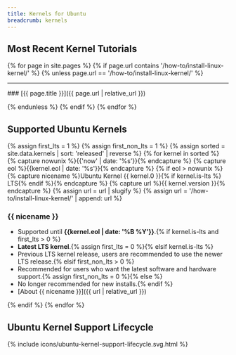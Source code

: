 ```yaml
---
title: Kernels for Ubuntu
breadcrumb: kernels
---
```


## Most Recent Kernel Tutorials

{% for page in site.pages %}
{% if page.url contains '/how-to/install-linux-kernel/' %}
{% unless page.url == '/how-to/install-linux-kernel/' %}

<hr>
### [{{ page.title }}]({{ page.url | relative_url }})

{% endunless %}
{% endif %}
{% endfor %}

## Supported Ubuntu Kernels

{% assign first_lts = 1 %}
{% assign first_non_lts = 1 %}
{% assign sorted = site.data.kernels | sort: 'released' | reverse %}
{% for kernel in sorted %}
{% capture nowunix %}{{'now' | date: '%s'}}{% endcapture %}
{% capture eol %}{{kernel.eol | date: '%s'}}{% endcapture %}
{% if eol > nowunix %}
{% capture nicename %}Ubuntu Kernel {{ kernel.0 }}{% if kernel.is-lts %} LTS{% endif %}{% endcapture %}
{% capture url %}{{ kernel.version }}{% endcapture %}
{% assign url = url | slugify %}
{% assign url = '/how-to/install-linux-kernel/' | append: url %}

### {{ nicename }}
- Supported until **{{kernel.eol | date: '%B %Y'}}**.{% if kernel.is-lts and first_lts > 0 %}
- **Latest LTS kernel**.{% assign first_lts = 0 %}{% elsif kernel.is-lts %}
- Previous LTS kernel release, users are recommended to use the newer LTS release.{% elsif first_non_lts > 0 %}
- Recommended for users who want the latest software and hardware support.{% assign first_non_lts = 0 %}{% else %}
- No longer recommended for new installs.{% endif %}
- [About {{ nicename }}]({{ url | relative_url }})

{% endif %}
{% endfor %}

## Ubuntu Kernel Support Lifecycle

{% include icons/ubuntu-kernel-support-lifecycle.svg.html %}

